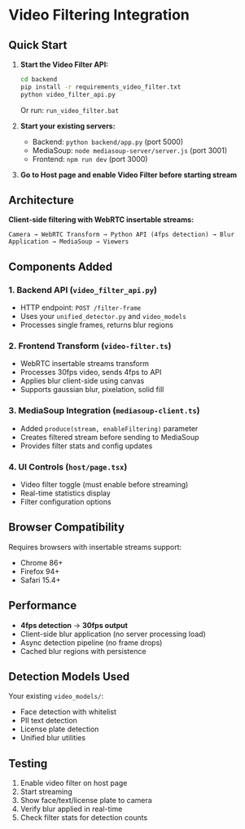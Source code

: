 # Video Filtering Integration

## Quick Start

1. **Start the Video Filter API:**
   ```bash
   cd backend
   pip install -r requirements_video_filter.txt
   python video_filter_api.py
   ```
   Or run: `run_video_filter.bat`

2. **Start your existing servers:**
   - Backend: `python backend/app.py` (port 5000)
   - MediaSoup: `node mediasoup-server/server.js` (port 3001)
   - Frontend: `npm run dev` (port 3000)

3. **Go to Host page and enable Video Filter before starting stream**

## Architecture

**Client-side filtering with WebRTC insertable streams:**

```
Camera → WebRTC Transform → Python API (4fps detection) → Blur Application → MediaSoup → Viewers
```

## Components Added

### 1. Backend API (`video_filter_api.py`)
- HTTP endpoint: `POST /filter-frame` 
- Uses your `unified_detector.py` and `video_models`
- Processes single frames, returns blur regions

### 2. Frontend Transform (`video-filter.ts`)
- WebRTC insertable streams transform
- Processes 30fps video, sends 4fps to API
- Applies blur client-side using canvas
- Supports gaussian blur, pixelation, solid fill

### 3. MediaSoup Integration (`mediasoup-client.ts`)
- Added `produce(stream, enableFiltering)` parameter  
- Creates filtered stream before sending to MediaSoup
- Provides filter stats and config updates

### 4. UI Controls (`host/page.tsx`)
- Video filter toggle (must enable before streaming)
- Real-time statistics display
- Filter configuration options

## Browser Compatibility

Requires browsers with insertable streams support:
- Chrome 86+
- Firefox 94+
- Safari 15.4+

## Performance

- **4fps detection** → **30fps output**
- Client-side blur application (no server processing load)
- Async detection pipeline (no frame drops)
- Cached blur regions with persistence

## Detection Models Used

Your existing `video_models/`:
- Face detection with whitelist
- PII text detection 
- License plate detection
- Unified blur utilities

## Testing

1. Enable video filter on host page
2. Start streaming
3. Show face/text/license plate to camera
4. Verify blur applied in real-time
5. Check filter stats for detection counts